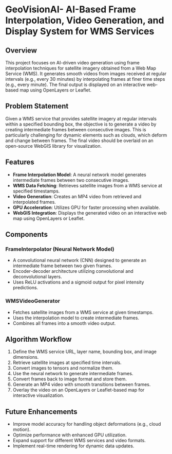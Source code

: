 # GeoVisionAI- AI-Based Frame Interpolation, Video Generation, and Display System for WMS Services

## Overview

This project focuses on AI-driven video generation using frame interpolation techniques for satellite imagery obtained from a Web Map Service (WMS). It generates smooth videos from images received at regular intervals (e.g., every 30 minutes) by interpolating frames at finer time steps (e.g., every minute). The final output is displayed on an interactive web-based map using OpenLayers or Leaflet.

## Problem Statement

Given a WMS service that provides satellite imagery at regular intervals within a specified bounding box, the objective is to generate a video by creating intermediate frames between consecutive images. This is particularly challenging for dynamic elements such as clouds, which deform and change between frames. The final video should be overlaid on an open-source WebGIS library for visualization.

## Features

- **Frame Interpolation Model**: A neural network model generates intermediate frames between two consecutive images.
- **WMS Data Fetching**: Retrieves satellite images from a WMS service at specified timestamps.
- **Video Generation**: Creates an MP4 video from retrieved and interpolated frames.
- **GPU Acceleration**: Utilizes GPU for faster processing when available.
- **WebGIS Integration**: Displays the generated video on an interactive web map using OpenLayers or Leaflet.

## Components

### **FrameInterpolator (Neural Network Model)**

- A convolutional neural network (CNN) designed to generate an intermediate frame between two given frames.
- Encoder-decoder architecture utilizing convolutional and deconvolutional layers.
- Uses ReLU activations and a sigmoid output for pixel intensity predictions.

### **WMSVideoGenerator**

- Fetches satellite images from a WMS service at given timestamps.
- Uses the interpolation model to create intermediate frames.
- Combines all frames into a smooth video output.

## Algorithm Workflow

1. Define the WMS service URL, layer name, bounding box, and image dimensions.
2. Retrieve satellite images at specified time intervals.
3. Convert images to tensors and normalize them.
4. Use the neural network to generate intermediate frames.
5. Convert frames back to image format and store them.
6. Generate an MP4 video with smooth transitions between frames.
7. Overlay the video on an OpenLayers or Leaflet-based map for interactive visualization.

## Future Enhancements

- Improve model accuracy for handling object deformations (e.g., cloud motion).
- Optimize performance with enhanced GPU utilization.
- Expand support for different WMS services and video formats.
- Implement real-time rendering for dynamic data updates.
